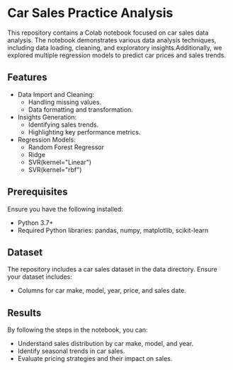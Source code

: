 # Car Sales Practice Analysis

This repository contains a Colab notebook focused on car sales data analysis. The notebook demonstrates various data analysis techniques, including data loading, cleaning, and exploratory insights.Additionally, we explored multiple regression models to predict car prices and sales trends.

## Features

* Data Import and Cleaning:
  * Handling missing values.
  * Data formatting and transformation.
* Insights Generation:
  * Identifying sales trends.
  * Highlighting key performance metrics.
* Regression Models:
  * Random Forest Regressor
  * Ridge
  * SVR(kernel="Linear")
  * SVR(kernel="rbf")

## Prerequisites
Ensure you have the following installed:
* Python 3.7+
* Required Python libraries: pandas, numpy, matplotlib, scikit-learn

## Dataset
The repository includes a car sales dataset in the data directory. Ensure your dataset includes:
* Columns for car make, model, year, price, and sales date.

## Results
By following the steps in the notebook, you can:
* Understand sales distribution by car make, model, and year.
* Identify seasonal trends in car sales.
* Evaluate pricing strategies and their impact on sales.

